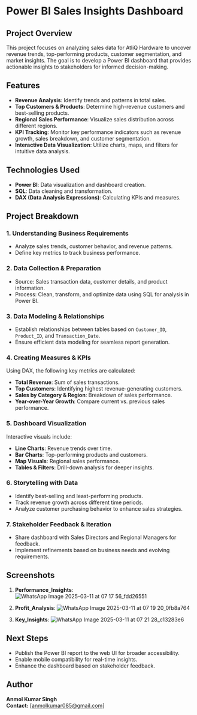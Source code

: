# Power BI Sales Insights Dashboard

## Project Overview
This project focuses on analyzing sales data for AtliQ Hardware to uncover revenue trends, top-performing products, customer segmentation, and market insights. The goal is to develop a Power BI dashboard that provides actionable insights to stakeholders for informed decision-making.

## Features
- **Revenue Analysis**: Identify trends and patterns in total sales.
- **Top Customers & Products**: Determine high-revenue customers and best-selling products.
- **Regional Sales Performance**: Visualize sales distribution across different regions.
- **KPI Tracking**: Monitor key performance indicators such as revenue growth, sales breakdown, and customer segmentation.
- **Interactive Data Visualization**: Utilize charts, maps, and filters for intuitive data analysis.

## Technologies Used
- **Power BI**: Data visualization and dashboard creation.
- **SQL**: Data cleaning and transformation.
- **DAX (Data Analysis Expressions)**: Calculating KPIs and measures.

## Project Breakdown
### **1. Understanding Business Requirements**
- Analyze sales trends, customer behavior, and revenue patterns.
- Define key metrics to track business performance.

### **2. Data Collection & Preparation**
- Source: Sales transaction data, customer details, and product information.
- Process: Clean, transform, and optimize data using SQL for analysis in Power BI.

### **3. Data Modeling & Relationships**
- Establish relationships between tables based on `Customer_ID`, `Product_ID`, and `Transaction_Date`.
- Ensure efficient data modeling for seamless report generation.

### **4. Creating Measures & KPIs**
Using DAX, the following key metrics are calculated:
- **Total Revenue**: Sum of sales transactions.
- **Top Customers**: Identifying highest revenue-generating customers.
- **Sales by Category & Region**: Breakdown of sales performance.
- **Year-over-Year Growth**: Compare current vs. previous sales performance.

### **5. Dashboard Visualization**
Interactive visuals include:
- **Line Charts**: Revenue trends over time.
- **Bar Charts**: Top-performing products and customers.
- **Map Visuals**: Regional sales performance.
- **Tables & Filters**: Drill-down analysis for deeper insights.

### **6. Storytelling with Data**
- Identify best-selling and least-performing products.
- Track revenue growth across different time periods.
- Analyze customer purchasing behavior to enhance sales strategies.

### **7. Stakeholder Feedback & Iteration**
- Share dashboard with Sales Directors and Regional Managers for feedback.
- Implement refinements based on business needs and evolving requirements.

## Screenshots
1. **Performance_Insights**: ![WhatsApp Image 2025-03-11 at 07 17 56_fdd26551](https://github.com/user-attachments/assets/ccc45c5e-630a-49c1-a2ea-daf6a298a69f)

2. **Profit_Analysis**: ![WhatsApp Image 2025-03-11 at 07 19 20_0fb8a764](https://github.com/user-attachments/assets/f26dcb4c-03ca-42a5-9ed6-8afff10c5f41)

3. **Key_Insights**: ![WhatsApp Image 2025-03-11 at 07 21 28_c13283e6](https://github.com/user-attachments/assets/6e2b783a-3ad1-47b4-a96a-ea06b41658c8)


## Next Steps
- Publish the Power BI report to the web UI for broader accessibility.
- Enable mobile compatibility for real-time insights.
- Enhance the dashboard based on stakeholder feedback.

## Author
**Anmol Kumar Singh**  
**Contact:** [anmolkumar085@gmail.com]  
